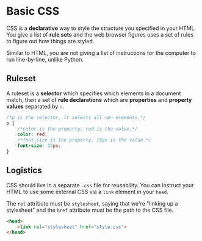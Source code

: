 # Basic CSS
CSS is a **declarative** way to style the structure you specified in your HTML.
You give a list of **rule sets** and the web browser figures uses a set of rules to figure out how things are styled.

Similar to HTML, you are not giving a list of instructions for the computer to run line-by-line, unlike Python.

## Ruleset
A ruleset is a **selector** which specifies which elements in a document match, then a set of **rule declarations** which are **properties** and **property values** separated by `:`.

```css
/*p is the selector, it selects all <p> elements.*/
p {
    /*color is the property, red is the value.*/
    color: red;
    /*font-size is the property, 15px is the value.*/
    font-size: 15px;
}
```

## Logistics
CSS should live in a separate `.css` file for reusability.
You can instruct your HTML to use some external CSS via a `link` element in your `head`.

The `rel` attribute must be `stylesheet`, saying that we're "linking up a stylesheet" and the `href` attribute must be the path to the CSS file.
```html
<head>
    <link rel="stylesheet" href="style.css">
</head>
```
